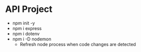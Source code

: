 # API Project
- npm init -y
- npm i express
- npm i dotenv
- npm i -D nodemon
  - Refresh node process when code changes are detected